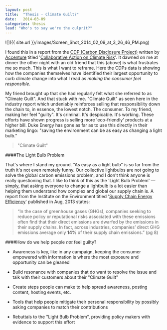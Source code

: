 ```yaml
---
layout: post
title:  "Thesis - Climate Guilt?"
date:   2014-03-09
categories: thesis
lead: "Who's to say we're the culprit?"
---
```

![]({{ site.url }}/images/Screen_Shot_2014_02_09_at_3_26_46_PM.png)

I found this in a report from the [CDP (Carbon Disclosure Project)](https://www.cdp.net/en-US/Pages/HomePage.aspx) written by [Accenture](http://www.accenture.com/us-en/pages/index.aspx) titled '[Collaborative Action on Climate Risk](https://www.cdp.net/CDPResults/CDP-Supply-Chain-Report-2014.pdf)'. It dawned on me at dinner the other night with an old friend that this (above) is what frustrates me so much. This is what I want to reframe. Here the CDPs data is showing how the companies themselves have identified their largest opportunity to curb climate change into what I read as *making the consumer feel responsible*. 

My friend brought up that she had regularly felt what she referred to as "Climate Guilt". And that stuck with me. "Climate Guilt" as seen here in the industry report which undeniably reinforces selling that responsibility down the chain to, in essence, the lowest notch. The consumer. To my friend, making her feel "guilty". It's criminal. It's despicable. It's working. These efforts have shown progress is selling more 'eco-friendly' products at a higher bill. Duke Energy has gone as far as to use this directly in their marketing lingo: "saving the environment can be as easy as changing a light bulb."

> "Climate Guilt" 

####The Light Bulb Problem

That's where I stand my ground. "As easy as a light bulb" is so far from the truth it's not even remotely funny. Our collective lightbulbs are not going to solve the global carbon emissions problem, and I don't think anyone is really questioning that. I like to think of this as the 'Light Bulb Problem' — simply, that asking everyone to change a lightbulb is a lot easier than helping them understand how complex and global our supply chain is. A report from the Institute on the Environment titled '[Supply Chain Energy Efficiency](http://business.edf.org/sites/business.edf.org/files/EDF_Supply_Chain_Energy_Efficiency_Report.pdf)' published in Aug, 2013 states:

>“In the case of greenhouse gases (GHGs), companies seeking to reduce policy or reputational risks associated with these emissions often find that their direct emissions are dwarfed by the emissions in their supply chains. In fact, across industries, companies’ direct GHG emissions average only **14%** of their supply chain emissions.” (pg 8)



####How do we help people *not* feel guilty?

- Awareness is key, like in any campaign, keeping the consumer empowered with information is where the most exposure and opportunity can be gleaned

- Build resonance with companies that do want to resolve the issue and talk with their customers about their "Climate Guilt"

- Create steps people can make to help spread awareness, posting content, hosting events, etc.

- Tools that help people mitigate their personal responsibility by possibly asking companies to match their contributions

- Rebuttals to the "Light Bulb Problem", providing policy makers with evidence to support this effort
